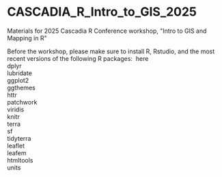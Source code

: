 # CASCADIA_R_Intro_to_GIS_2025
Materials for 2025 Cascadia R Conference workshop, "Intro to GIS and Mapping in R"

Before the workshop, please make sure to install R, Rstudio, and the most recent versions of the following R packages: 
here  
dplyr  
lubridate  
ggplot2  
ggthemes  
httr  
patchwork  
viridis  
knitr  
terra  
sf  
tidyterra  
leaflet  
leafem  
htmltools  
units